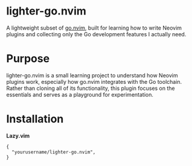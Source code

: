 # lighter-go.nvim

A lightweight subset of [go.nvim](https://github.com/ray-x/go.nvim), built for learning how to write Neovim plugins and collecting only the Go development features I actually need.

# Purpose
lighter-go.nvim is a small learning project to understand how Neovim plugins work, especially how go.nvim integrates with the Go toolchain. Rather than cloning all of its functionality, this plugin focuses on the essentials and serves as a playground for experimentation.

# Installation

**Lazy.vim**

```
{
  "yourusername/lighter-go.nvim",
}
```
